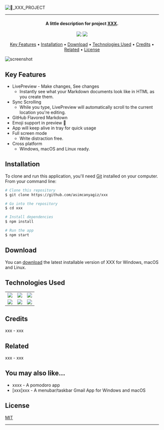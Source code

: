 ![👾_XXX_PROJECT](https://user-images.githubusercontent.com/89473605/174677357-e9793dff-387e-4312-b250-dd2581d11603.png)
<hr>
<h4 align="center">A little description for project <a href="xxx" target="_blank">XXX</a>.</h4>

<p align="center">
  <img src="https://img.shields.io/github/commit-activity/y/asimcanyagiz/xxx">
  <img src="https://img.shields.io/github/license/asimcanyagiz/xxx">
</p>

<p align="center">
  <a href="#key-features">Key Features</a> •
  <a href="#installation">Installation</a> •
  <a href="#download">Download</a> •
  <a href="#technologies-used">Technologies Used</a> •
  <a href="#credits">Credits</a> •
  <a href="#related">Related</a> •
  <a href="#license">License</a>
</p>

![screenshot](https://raw.githubusercontent.com/asimcanyagiz/electron-markdownify/master/app/img/markdownify.gif)

## Key Features

* LivePreview - Make changes, See changes
  - Instantly see what your Markdown documents look like in HTML as you create them.
* Sync Scrolling
  - While you type, LivePreview will automatically scroll to the current location you're editing.
* GitHub Flavored Markdown
* Emoji support in preview :tada:
* App will keep alive in tray for quick usage
* Full screen mode
  - Write distraction free.
* Cross platform
  - Windows, macOS and Linux ready.

## Installation

To clone and run this application, you'll need [Git](https://git-scm.com) installed on your computer. From your command line:

```bash
# Clone this repository
$ git clone https://github.com/asimcanyagiz/xxx

# Go into the repository
$ cd xxx

# Install dependencies
$ npm install

# Run the app
$ npm start
```


## Download

You can [download](https://github.com/asimcanyagiz/xxx) the latest installable version of XXX for Windows, macOS and Linux.

## Technologies Used

<table style"float:right;">
  <tr>
    <td><img src="https://img.shields.io/badge/-JavaScript-black?style=flat&logo=javascript"/></td>
    <td><img src="https://img.shields.io/badge/-HTML5-E34F26?style=flat&logo=html5&logoColor=white"></td>
    <td><img src="https://img.shields.io/badge/-CSS3-1572B6?style=flat&logo=css3"/></td>
  </tr>
  <tr>
    <td><img src="https://img.shields.io/badge/-Bootstrap-563D7C?style=flat&logo=bootstrap"/></td>
    <td><img src="https://img.shields.io/badge/-Github-black?style=flat&logo=github"/></td>
    <td> <img src="https://img.shields.io/badge/-Git-black?style=flat&logo=git"/></td>
  </tr>
</table>

## Credits

xxx - xxx

## Related

xxx - xxx

## You may also like...

- xxxx - A pomodoro app
- [xxx]xxx - A menubar/taskbar Gmail App for Windows and macOS

## License

[MIT](https://choosealicense.com/licenses/mit)

---
